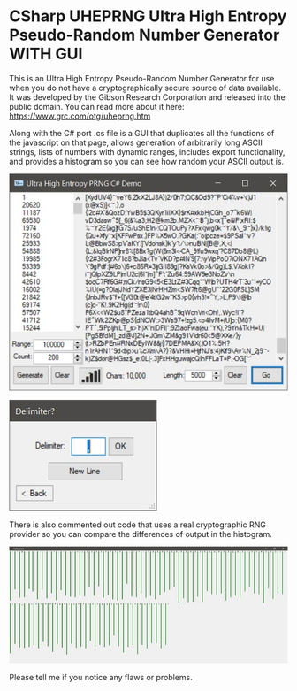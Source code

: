 # CSharp UHEPRNG Ultra High Entropy Pseudo-Random Number Generator WITH GUI

This is an Ultra High Entropy Pseudo-Random Number Generator for use when you do not have a cryptographically secure source of data available.  It was developed by the Gibson Research Corporation and released into the public domain. You can read more about it here: https://www.grc.com/otg/uheprng.htm

Along with the C# port .cs file is a GUI that duplicates all the functions of the javascript on that page, allows generation of arbitrarily long ASCII strings, lists of numbers with dynamic ranges, includes export functionality, and provides a histogram so you can see how random your ASCII output is.

![GUI](https://github.com/firepacket/CSharp-UHEPRNG-Ultra-High-Entropy-Pseudo-Random-Number-Generator-WITH-GUI/blob/main/gui.jpg)

![EXPORT](https://github.com/firepacket/CSharp-UHEPRNG-Ultra-High-Entropy-Pseudo-Random-Number-Generator-WITH-GUI/blob/main/exportnums.jpg)

There is also commented out code that uses a real cryptographic RNG provider so you can compare the differences of output in the histogram.

![HISTOGRAM](https://github.com/firepacket/CSharp-UHEPRNG-Ultra-High-Entropy-Pseudo-Random-Number-Generator-WITH-GUI/blob/main/historgram.jpg)

Please tell me if you notice any flaws or problems.
